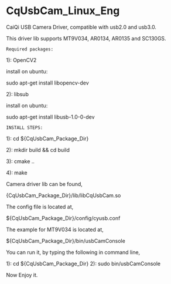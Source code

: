 # CqUsbCam_Linux_Eng

CaiQi USB Camera Driver, compatible with usb2.0 and usb3.0.

This driver lib supports MT9V034, AR0134, AR0135 and SC130GS.

    Required packages:

1): OpenCV2

install on ubuntu:

sudo apt-get install libopencv-dev

2): libsub

install on ubuntu:

sudo apt-get install libusb-1.0-0-dev

    INSTALL STEPS:

1): cd ${CqUsbCam_Package_Dir}

2): mkdir build && cd build

3): cmake ..

4): make

Camera driver lib can be found,

{CqUsbCam_Package_Dir}/lib/libCqUsbCam.so

The config file is located at,

${CqUsbCam_Package_Dir}/config/cyusb.conf

The example for MT9V034 is located at,

${CqUsbCam_Package_Dir}/bin/usbCamConsole

You can run it, by typing the following in command line,

1): cd ${CqUsbCam_Package_Dir} 2): sudo bin/usbCamConsole

Now Enjoy it.
